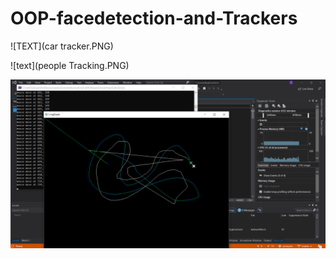# OOP-facedetection-and-Trackers

![TEXT](car tracker.PNG)

![text](people Tracking.PNG)


![text](mouse.PNG)
